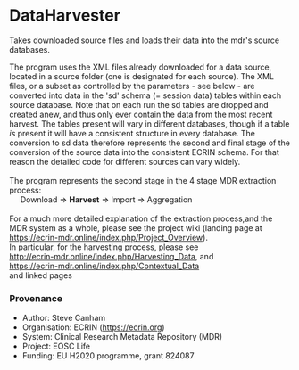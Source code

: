 # DataHarvester
Takes downloaded source files and loads their data into the mdr's source databases.

The program uses the XML files already downloaded for a data source, located in a source folder (one is designated for each source). The XML files, or a subset as controlled by the parameters - see below - are converted into data in the 'sd' schema (= session data) tables within each source database. Note that on each run the sd tables are dropped and created anew, and thus only ever contain the data from the most recent harvest. The tables present will vary in different databases, though if a table *is* present it will have a consistent structure in every database. The conversion to sd data therefore represents the second and final stage of the conversion of the source data into the consistent ECRIN schema. For that reason the detailed code for different sources can vary widely. <br/><br/>
The program represents the second stage in the 4 stage MDR extraction process:<br/>
&nbsp;&nbsp;&nbsp;&nbsp;&nbsp;Download => **Harvest** => Import => Aggregation<br/><br/>
For a much more detailed explanation of the extraction process,and the MDR system as a whole, please see the project wiki (landing page at https://ecrin-mdr.online/index.php/Project_Overview).<br/>
In particular, for the harvesting process, please see<br/>
http://ecrin-mdr.online/index.php/Harvesting_Data, and <br/>
https://ecrin-mdr.online/index.php/Contextual_Data<br/>
and linked pages

### Provenance
* Author: Steve Canham
* Organisation: ECRIN (https://ecrin.org)
* System: Clinical Research Metadata Repository (MDR)
* Project: EOSC Life
* Funding: EU H2020 programme, grant 824087

